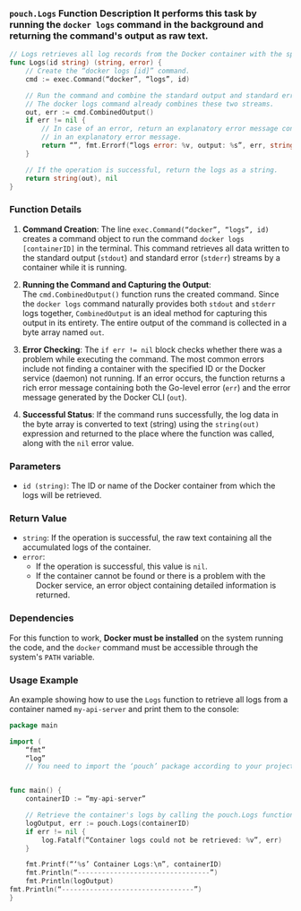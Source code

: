 
### `pouch.Logs` Function Description It performs this task by running the `docker logs` command in the background and returning the command's output as raw text.
```go
// Logs retrieves all log records from the Docker container with the specified ID.
func Logs(id string) (string, error) {
    // Create the “docker logs [id]” command.
    cmd := exec.Command(“docker”, “logs”, id)

	// Run the command and combine the standard output and standard error.
    // The docker logs command already combines these two streams.
    out, err := cmd.CombinedOutput()
    if err != nil {
        // In case of an error, return an explanatory error message containing both the original error and the command output.
		// in an explanatory error message.
        return “”, fmt.Errorf(“logs error: %v, output: %s”, err, string(out))
    }

    // If the operation is successful, return the logs as a string.
    return string(out), nil
}
```

### Function Details

1.  **Command Creation**:
    The line `exec.Command(“docker”, “logs”, id)` creates a command object to run the command `docker logs [containerID]` in the terminal. This command retrieves all data written to the standard output (`stdout`) and standard error (`stderr`) streams by a container while it is running.

2.  **Running the Command and Capturing the Output**:  
    The `cmd.CombinedOutput()` function runs the created command. Since the `docker logs` command naturally provides both `stdout` and `stderr` logs together, `CombinedOutput` is an ideal method for capturing this output in its entirety. The entire output of the command is collected in a byte array named `out`.

3.  **Error Checking**:
    The `if err != nil` block checks whether there was a problem while executing the command. The most common errors include not finding a container with the specified ID or the Docker service (daemon) not running. If an error occurs, the function returns a rich error message containing both the Go-level error (`err`) and the error message generated by the Docker CLI (`out`).

4.  **Successful Status**:
If the command runs successfully, the log data in the byte array is converted to text (string) using the `string(out)` expression and returned to the place where the function was called, along with the `nil` error value.

### Parameters

* `id (string)`: The ID or name of the Docker container from which the logs will be retrieved.

### Return Value

* `string`: If the operation is successful, the raw text containing all the accumulated logs of the container.
* `error`:
    *   If the operation is successful, this value is `nil`.
    *   If the container cannot be found or there is a problem with the Docker service, an error object containing detailed information is returned.

### Dependencies

For this function to work, **Docker must be installed** on the system running the code, and the `docker` command must be accessible through the system's `PATH` variable.

### Usage Example

An example showing how to use the `Logs` function to retrieve all logs from a container named `my-api-server` and print them to the console:

```go
package main

import (
    “fmt”
    “log”
    // You need to import the ‘pouch’ package according to your project.)


func main() {
    containerID := “my-api-server”

	// Retrieve the container's logs by calling the pouch.Logs function
    logOutput, err := pouch.Logs(containerID)
    if err != nil {
        log.Fatalf(“Container logs could not be retrieved: %v”, err)
    }

	fmt.Printf(“‘%s’ Container Logs:\n”, containerID)
    fmt.Println(“---------------------------------”)
	fmt.Println(logOutput)
fmt.Println(“---------------------------------”)
}
```
